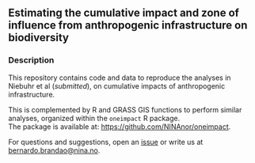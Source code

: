 ## Estimating the cumulative impact and zone of influence from anthropogenic infrastructure on biodiversity

### Description

This repository contains code and data to reproduce the analyses in Niebuhr et al (_submitted_), on cumulative impacts of anthropogenic infrastructure.

This is complemented by R and GRASS GIS functions to perform similar analyses, organized within the `oneimpact` R package.  
The package is available at: https://github.com/NINAnor/oneimpact.

For questions and suggestions, open an [issue](https://github.com/bniebuhr/cumulative_zoi_paper/issues/new/choose) or write us at bernardo.brandao@nina.no.
